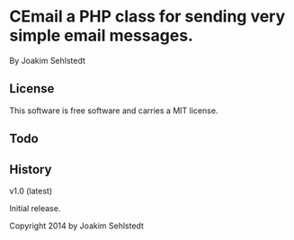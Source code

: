 CEmail a PHP class for sending very simple email messages.
==================================

By Joakim Sehlstedt



License
----------------------------------

This software is free software and carries a MIT license.



Todo
----------------------------------



History
----------------------------------

v1.0 (latest)

Initial release.



 Copyright 2014 by Joakim Sehlstedt